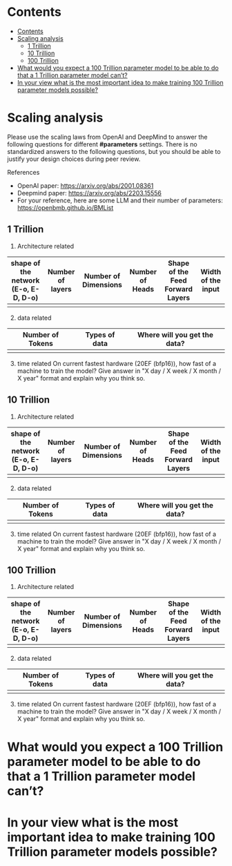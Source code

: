# Contents
- [Contents](#contents)
- [Scaling analysis](#scaling-analysis)
  - [1 Trillion](#1-trillion)
  - [10 Trillion](#10-trillion)
  - [100 Trillion](#100-trillion)
- [What would you expect a 100 Trillion parameter model to be able to do that a 1 Trillion parameter model can’t?](#what-would-you-expect-a-100-trillion-parameter-model-to-be-able-to-do-that-a-1-trillion-parameter-model-cant)
- [In your view what is the most important idea to make training 100 Trillion parameter models possible?](#in-your-view-what-is-the-most-important-idea-to-make-training-100-trillion-parameter-models-possible)


# Scaling analysis

Please use the scaling laws from OpenAI and DeepMind to answer the following questions for different **#parameters** settings. There is no standardized answers to the following questions, but you should be able to justify your design choices during peer review.

References
- OpenAI paper: https://arxiv.org/abs/2001.08361
- Deepmind paper: https://arxiv.org/abs/2203.15556
- For your reference, here are some LLM and their number of parameters: https://openbmb.github.io/BMList

## 1 Trillion

1. Architecture related

| shape of the network (E-o, E-D, D-o) <!--E-o: Encoder-only, E-D: Encoder-Decoder, D-o: Decoder-only--> | Number of layers | Number of Dimensions | Number of Heads | Shape of the Feed Forward Layers | Width of the input |
| ---- | ---- | ---- | ---- | ---- | ---- |
| <Your Answer> | <Your Answer> | <Your Answer> | <Your Answer> | <Your Answer> | <Your Answer> |

2. data related

| Number of Tokens | Types of data | Where will you get the data? |
| ---- | ---- | ---- |
| <your answer> | <your answer> | <your answer> |

3. time related
  On current fastest hardware (20EF (bfp16)), how fast of a machine to train the model? Give answer in "X day / X week / X month / X year" format and explain why you think so.

<!-- For example, "some model" trained in 68 days / 9.714 weeks / 2.236 months / 0.186 years, with 32 A100 40GB GPUs. -->

<your answer>

## 10 Trillion


1. Architecture related

| shape of the network (E-o, E-D, D-o) <!--E-o: Encoder-only, E-D: Encoder-Decoder, D-o: Decoder-only--> | Number of layers | Number of Dimensions | Number of Heads | Shape of the Feed Forward Layers | Width of the input |
| ---- | ---- | ---- | ---- | ---- | ---- |
| <your answer> | <your answer> | <your answer> | <your answer> | <your answer> | <your answer> |

2. data related

| Number of Tokens | Types of data | Where will you get the data? |
| ---- | ---- | ---- |
| <your answer> | <your answer> | <your answer> |

3. time related
  On current fastest hardware (20EF (bfp16)), how fast of a machine to train the model? Give answer in "X day / X week / X month / X year" format and explain why you think so.

<!-- For example, "some model" trained in 68 days / 9.714 weeks / 2.236 months / 0.186 years, with 32 A100 40GB GPUs. -->

<your answer>

## 100 Trillion


1. Architecture related

| shape of the network (E-o, E-D, D-o) <!--E-o: Encoder-only, E-D: Encoder-Decoder, D-o: Decoder-only--> | Number of layers | Number of Dimensions | Number of Heads | Shape of the Feed Forward Layers | Width of the input |
| ---- | ---- | ---- | ---- | ---- | ---- |
| <Your Answer> | <Your Answer> | <Your Answer> | <Your Answer> | <Your Answer> | <Your Answer> |

2. data related

| Number of Tokens | Types of data | Where will you get the data? |
| ---- | ---- | ---- |
| <your answer> | <your answer> | <your answer> |

3. time related
  On current fastest hardware (20EF (bfp16)), how fast of a machine to train the model? Give answer in "X day / X week / X month / X year" format and explain why you think so.

<!-- For example, "some model" trained in 68 days / 9.714 weeks / 2.236 months / 0.186 years, with 32 A100 40GB GPUs. -->

<your answer>

# What would you expect a 100 Trillion parameter model to be able to do that a 1 Trillion parameter model can’t?

<your answer>

# In your view what is the most important idea to make training 100 Trillion parameter models possible?

<your answer>